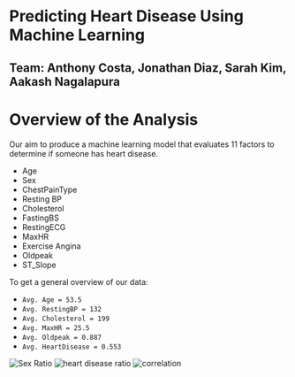 # Predicting Heart Disease Using Machine Learning
## Team: Anthony Costa, Jonathan Diaz, Sarah Kim, Aakash Nagalapura


# Overview of the Analysis
Our aim to produce a machine learning model that evaluates 11 factors to determine if someone has heart disease. 

* Age
* Sex
* ChestPainType
* Resting BP 
* Cholesterol
* FastingBS
* RestingECG
* MaxHR
* Exercise Angina
* Oldpeak
* ST_Slope
 
To get a general overview of our data:

* `Avg. Age = 53.5`
* `Avg. RestingBP = 132`
* `Avg. Cholesterol = 199`
* `Avg. MaxHR = 25.5`
* `Avg. Oldpeak = 0.887`
* `Avg. HeartDisease = 0.553`

![Sex Ratio](https://github.com/acosta109/heart-failure-machine-learning/assets/119609975/5ca7702c-32b4-4375-87f1-42cfe58f9939)
![heart disease ratio](https://github.com/acosta109/heart-failure-machine-learning/assets/119609975/853b48ca-2539-4d64-ab64-e89b61211409)
![correlation](https://github.com/acosta109/heart-failure-machine-learning/assets/119609975/a1c8e2e8-4c1d-4cd8-bfa0-e5256af240da)

